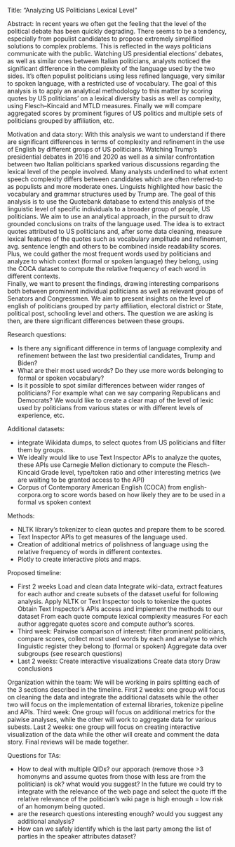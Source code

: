 Title: 
“Analyzing US Politicians Lexical Level” 

Abstract:
In recent years we often get the feeling that the level of the political debate has been quickly degrading. There seems to be a tendency, especially from populist candidates to propose extremely simplified solutions to complex problems. This is reflected in the ways politicians communicate with the public. Watching US presidential elections’ debates, as well as similar ones between Italian politicians, analysts noticed the significant difference in the complexity of the language used by the two sides. It’s often populist politicians using less refined language, very similar to spoken language, with a restricted use of vocabulary. The goal of this analysis is to apply an analytical methodology to this matter by scoring quotes by US politicians’ on a lexical diversity basis as well as complexity, using Flesch–Kincaid and MTLD measures. Finally we will compare aggregated scores by prominent figures of US politics and multiple sets of politicians grouped by affiliation, etc. 

Motivation and data story:
With this analysis we want to understand if there are significant differences in terms of complexity and refinement in the use of English by different groups of US politicians. Watching Trump’s presidential debates in 2016 and 2020 as well as a similar confrontation between two Italian politicians sparked various discussions regarding the lexical level of the people involved. Many analysts underlined to what extent speech complexity differs between candidates which are often referred-to as populists and more moderate ones. Linguists highlighted how basic the vocabulary and grammar structures used by Trump are.
The goal of this analysis is to use the Quotebank database to extend this analysis of the linguistic level of specific individuals to a broader group of people, US politicians. We aim to use an analytical approach, in the pursuit to draw grounded conclusions on traits of the language used. The idea is to extract quotes attributed to US politicians and, after some data cleaning, measure lexical features of the quotes such as vocabulary amplitude and refinement, avg. sentence length and others to be combined inside readability scores. Plus, we could gather the most frequent words used by politicians and analyze to which context (formal or spoken language) they belong, using the COCA dataset to compute the relative frequency of each word in different contexts.  
Finally, we want to present the findings, drawing interesting comparisons both between prominent individual politicians as well as relevant groups of Senators and Congressmen. We aim to present insights on the level of english of politicians grouped by party affiliation, electoral district or State, political post, schooling level and others. The question we are asking is then, are there significant differences between these groups. 

Research questions:
- Is there any significant difference in terms of language complexity and refinement between the last two presidential candidates, Trump and Biden?
- What are their most used words? Do they use more words belonging to formal or spoken vocabulary?
- Is it possible to spot similar differences between wider ranges of politicians? For example what can we say comparing Republicans and Democrats? We would like to create a clear map of the level of lexic used by politicians from various states or with different levels of experience, etc. 

Additional datasets:
- integrate Wikidata dumps, to select quotes from US politicians and filter them by groups.
- We ideally would like to use Text Inspector APIs to analyze the quotes, these APIs use Carnegie Mellon dictionary to compute the Flesch-Kincaid Grade level, type/token ratio and other interesting metrics (we are waiting to be granted access to the API)
- Corpus of Contemporary American English (COCA) from english-corpora.org to score words based on how likely they are to be used in a formal vs spoken context

Methods:
- NLTK library’s tokenizer to clean quotes and prepare them to be scored.  
- Text Inspector APIs to get measures of the language used.
- Creation of additional metrics of polishness of language using the relative frequency of words in different contextes. 
- Plotly to create interactive plots and maps.

Proposed timeline:
- First 2 weeks
Load and clean data
Integrate wiki-data, extract features for each author and create subsets of the dataset useful for following analysis.
Apply NLTK or Text Inspector tools to tokenize the quotes
Obtain Text Inspector’s APIs access and implement the methods to our dataset
From each quote compute lexical complexity measures
For each author aggregate quotes score and compute author’s scores.
- Third week:
Pairwise comparison of interest: filter prominent politicians, compare scores, collect most used words by each and analyse to which linguistic register they belong to (formal or spoken)
Aggregate data over subgroups (see research questions)
- Last 2 weeks:
Create interactive visualizations 
Create data story
Draw conclusions

Organization within the team:
We will be working in pairs splitting each of the 3 sections described in the timeline. 
First 2 weeks: one group will focus on cleaning the data and integrate the additional datasets while the other two will focus on the implementation of external libraries, tokenize pipeline and APIs.
Third week: One group will focus on additional metrics for the paiwise analyses, while the other will work to aggregate data for various subests.
Last 2 weeks: one group will focus on creating interactive visualization of the data while the other will create and comment the data story. Final reviews will be made together.

Questions for TAs:
- How to deal with multiple QIDs? our apporach (remove those >3 homonyms and assume quotes from those with less are from the politician) is ok? what would you suggest? In the future we could try to integrate with the relevance of the web page and select the quote iff the relative relevance of the politician’s wiki page is high enough = low risk of an homonym being quoted.
- are the research questions interesting enough? would you suggest any additional analysis?
- How can we safely identify which is the last party among the list of parties in the speaker attributes dataset?
